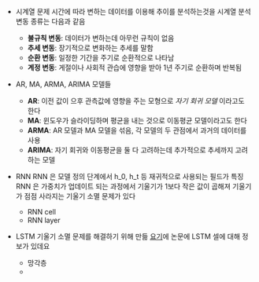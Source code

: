 - 시계열 문제
	시간에 따라 변하는 데이터를 이용해 추이를 분석하는것을 시계열 분석
	변동 종류는 다음과 같음
	- **불규칙 변동**: 데이터가 변하는데 아무런 규칙이 없음
	- **추세 변동**: 장기적으로 변화하는 추세를 말함
	- **순환 변동**: 일정한 기간을 주기로 순환적으로 나타남
	- **계정 변동**: 게절이나 사회적 관습에 영향을 받아 1년 주기로 순환하며 반복됨
- AR, MA, ARMA, ARIMA 모델들
	- **AR**: 이전 값이 으후 관측값에 영향을 주는 모형으로 *자기 회귀 모델* 이라고도 한다
	- **MA**: 윈도우가 슬라이딩하며 평균을 내는 것으로 이동평균 모델이라고도 한다
	- **ARMA**: AR 모델과 MA 모델을 섞음, 각 모델의 두 관점에서 과거의 데이터를 사용
	- **ARIMA**: 자기 회귀와 이동평균을 둘 다 고려하는데 추가적으로 추세까지 고려하는 모델

- RNN
  RNN 은 모델 정의 단계에서 h_0, h_t 등 재귀적으로 사용되는 필드가 특징
  RNN 은 가중치가 업데이트 되는 과정에서 기울기가 1보다 작은 값이 곱해져 기울기가 점점 사라지는 기울기 소멸 문제가 있다
	- RNN cell
	- RNN layer
- LSTM
  기울기 소멸 문제를 해결하기 위해 만듦
  [요기](https://www.bioinf.jku.at/publications/older/2604.pdf)에 논문에 LSTM 셀에 대해 정보가 있데요
	- 망각층
	- 